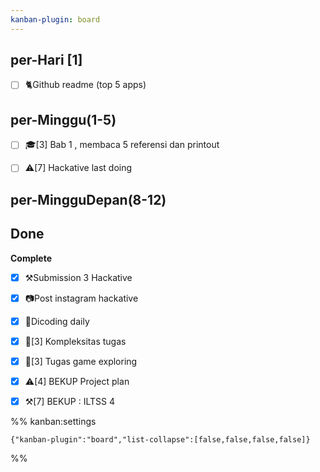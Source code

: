 ```yaml
---
kanban-plugin: board
---
```


## per-Hari [1]

- [ ] 🐈Github readme (top 5 apps)


## per-Minggu(1-5)

- [ ] 🎓[3] Bab 1 , membaca 5 referensi dan printout
- [ ] ⚠️[7] Hackative last doing


## per-MingguDepan(8-12)



## Done

**Complete**
- [x] ⚒️Submission 3 Hackative
- [x] 📷Post instagram hackative
- [x] 📗Dicoding daily
- [x] 📗[3] Kompleksitas tugas
- [x] 📗[3] Tugas game exploring
- [x] ⚠️[4] BEKUP Project plan
- [x] ⚒️[7] BEKUP : ILTSS 4




%% kanban:settings
```
{"kanban-plugin":"board","list-collapse":[false,false,false,false]}
```
%%
